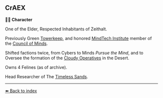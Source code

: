 ## CrAEX

**🧙‍♂️ Character**

One of the Elder, Respected Inhabitants of Zeithalt.

Previously Green [Towerkeep](../refs/institute_fortress_inner.md), and honored [MindTech Institute](../refs/mindtech_institute.md) member of the [Council of Minds](../refs/council_of_minds.md).

Shifted factions twice, from Cybers to Minds *Pursue the Mind*, and to Oversee the formation of the [Cloudy Operatives](../refs/cloudy_operatives.md) in the Desert.

Owns 4 Felines (as of archive).

Head Researcher of The [Timeless Sands](../refs/temporal_resources.md).


----------
[⬅️ Back to index](/#45d0_s)